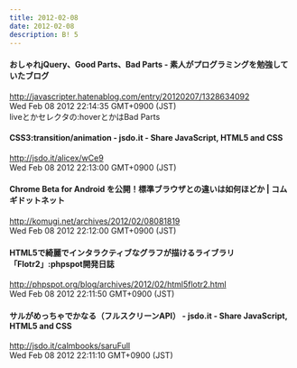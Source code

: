 ```yaml
---
title: 2012-02-08
date: 2012-02-08
description: B! 5
---
```


####  おしゃれjQuery、Good Parts、Bad Parts - 素人がプログラミングを勉強していたブログ
http://javascripter.hatenablog.com/entry/20120207/1328634092<br>
Wed Feb 08 2012 22:14:35 GMT+0900 (JST)<br>
liveとかセレクタの:hoverとかはBad Parts


#### CSS3:transition/animation - jsdo.it - Share JavaScript, HTML5 and CSS
http://jsdo.it/alicex/wCe9<br>
Wed Feb 08 2012 22:13:00 GMT+0900 (JST)<br>


####  Chrome Beta for Android を公開！標準ブラウザとの違いは如何ほどか | コムギドットネット
http://komugi.net/archives/2012/02/08081819<br>
Wed Feb 08 2012 22:12:00 GMT+0900 (JST)<br>


#### HTML5で綺麗でインタラクティブなグラフが描けるライブラリ「Flotr2」:phpspot開発日誌
http://phpspot.org/blog/archives/2012/02/html5flotr2.html<br>
Wed Feb 08 2012 22:11:50 GMT+0900 (JST)<br>


#### サルがめっちゃでかなる（フルスクリーンAPI） - jsdo.it - Share JavaScript, HTML5 and CSS
http://jsdo.it/calmbooks/saruFull<br>
Wed Feb 08 2012 22:11:10 GMT+0900 (JST)<br>


